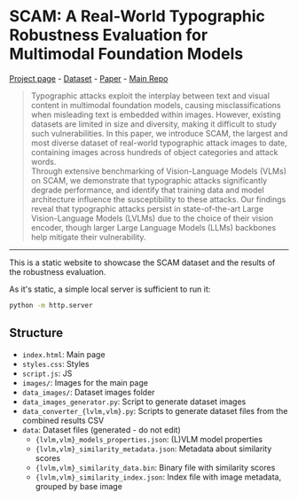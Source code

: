 # SCAM: A Real-World Typographic Robustness Evaluation for Multimodal Foundation Models

[Project page](https://bliss-e-v.github.io/SCAM-project-page) - [Dataset](https://huggingface.co/datasets/BLISS-e-V/SCAM) - [Paper](https://arxiv.org/abs/2504.04893) - [Main Repo](https://github.com/Bliss-e-V/SCAM)

> Typographic attacks exploit the interplay between text and visual content in multimodal foundation models, causing misclassifications when misleading text is embedded within images. However, existing datasets are limited in size and diversity, making it difficult to study such vulnerabilities. In this paper, we introduce SCAM, the largest and most diverse dataset of real-world typographic attack images to date, containing images across hundreds of object categories and attack words.  
> Through extensive benchmarking of Vision-Language Models (VLMs) on SCAM, we demonstrate that typographic attacks significantly degrade performance, and identify that training data and model architecture influence the susceptibility to these attacks. Our findings reveal that typographic attacks persist in state-of-the-art Large Vision-Language Models (LVLMs) due to the choice of their vision encoder, though larger Large Language Models (LLMs) backbones help mitigate their vulnerability.

---

This is a static website to showcase the SCAM dataset and the results of the robustness evaluation.

As it's static, a simple local server is sufficient to run it:

```bash
python -m http.server
```


## Structure

* `index.html`: Main page
* `styles.css`: Styles
* `script.js`: JS
* `images/`: Images for the main page
* `data_images/`: Dataset images folder
* `data_images_generator.py`: Script to generate dataset images
* `data_converter_{lvlm,vlm}.py`: Scripts to generate dataset files from the combined results CSV
* `data`: Dataset files (generated - do not edit)
    * `{lvlm,vlm}_models_properties.json`: (L)VLM model properties
    * `{lvlm,vlm}_similarity_metadata.json`: Metadata about similarity scores
    * `{lvlm,vlm}_similarity_data.bin`: Binary file with similarity scores
    * `{lvlm,vlm}_similarity_index.json`: Index file with image metadata, grouped by base image
